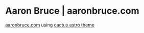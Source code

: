 # Aaron Bruce | aaronbruce.com

[aaronbruce.com](aaronbruce.com) using [cactus astro theme](https://github.com/chrismwilliams/astro-theme-cactus)
